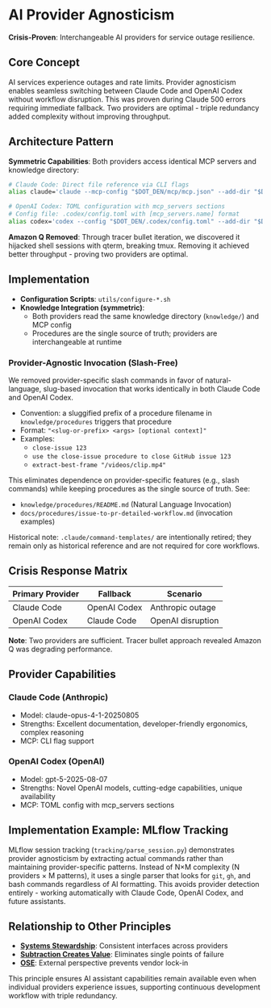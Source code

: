 # AI Provider Agnosticism

**Crisis-Proven**: Interchangeable AI providers for service outage resilience.

## Core Concept

AI services experience outages and rate limits. Provider agnosticism enables seamless switching between Claude Code and OpenAI Codex without workflow disruption. This was proven during Claude 500 errors requiring immediate fallback. Two providers are optimal - triple redundancy added complexity without improving throughput.

## Architecture Pattern

**Symmetric Capabilities**: Both providers access identical MCP servers and knowledge directory:

```bash
# Claude Code: Direct file reference via CLI flags
alias claude='claude --mcp-config "$DOT_DEN/mcp/mcp.json" --add-dir "$DOT_DEN/knowledge"'

# OpenAI Codex: TOML configuration with mcp_servers sections
# Config file: .codex/config.toml with [mcp_servers.name] format
alias codex='codex --config "$DOT_DEN/.codex/config.toml" --add-dir "$DOT_DEN/knowledge"'
```

**Amazon Q Removed**: Through tracer bullet iteration, we discovered it hijacked shell sessions with qterm, breaking tmux. Removing it achieved better throughput - proving two providers are optimal.

## Implementation

- **Configuration Scripts**: `utils/configure-*.sh`
- **Knowledge Integration (symmetric)**:
  - Both providers read the same knowledge directory (`knowledge/`) and MCP config
  - Procedures are the single source of truth; providers are interchangeable at runtime

### Provider-Agnostic Invocation (Slash-Free)

We removed provider-specific slash commands in favor of natural-language, slug-based invocation that works identically in both Claude Code and OpenAI Codex.

- Convention: a sluggified prefix of a procedure filename in `knowledge/procedures` triggers that procedure
- Format: `"<slug-or-prefix> <args> [optional context]"`
- Examples:
  - `close-issue 123`
  - `use the close-issue procedure to close GitHub issue 123`
  - `extract-best-frame "/videos/clip.mp4"`

This eliminates dependence on provider-specific features (e.g., slash commands) while keeping procedures as the single source of truth. See:
- `knowledge/procedures/README.md` (Natural Language Invocation)
- `docs/procedures/issue-to-pr-detailed-workflow.md` (invocation examples)

Historical note: `.claude/command-templates/` are intentionally retired; they remain only as historical reference and are not required for core workflows.

## Crisis Response Matrix

| Primary Provider | Fallback | Scenario |
|-----------------|----------|----------|
| Claude Code | OpenAI Codex | Anthropic outage |
| OpenAI Codex | Claude Code | OpenAI disruption |

**Note**: Two providers are sufficient. Tracer bullet approach revealed Amazon Q was degrading performance.

## Provider Capabilities

### Claude Code (Anthropic)
- Model: claude-opus-4-1-20250805
- Strengths: Excellent documentation, developer-friendly ergonomics, complex reasoning
- MCP: CLI flag support

### OpenAI Codex (OpenAI)
- Model: gpt-5-2025-08-07
- Strengths: Novel OpenAI models, cutting-edge capabilities, unique availability
- MCP: TOML config with mcp_servers sections

## Implementation Example: MLflow Tracking

MLflow session tracking (`tracking/parse_session.py`) demonstrates provider agnosticism by extracting actual commands rather than maintaining provider-specific patterns. Instead of N×M complexity (N providers × M patterns), it uses a single parser that looks for `git`, `gh`, and bash commands regardless of AI formatting. This avoids provider detection entirely - working automatically with Claude Code, OpenAI Codex, and future assistants.

## Relationship to Other Principles

- **[Systems Stewardship](systems-stewardship.md)**: Consistent interfaces across providers
- **[Subtraction Creates Value](subtraction-creates-value.md)**: Eliminates single points of failure
- **[OSE](ose.md)**: External perspective prevents vendor lock-in

This principle ensures AI assistant capabilities remain available even when individual providers experience issues, supporting continuous development workflow with triple redundancy.
